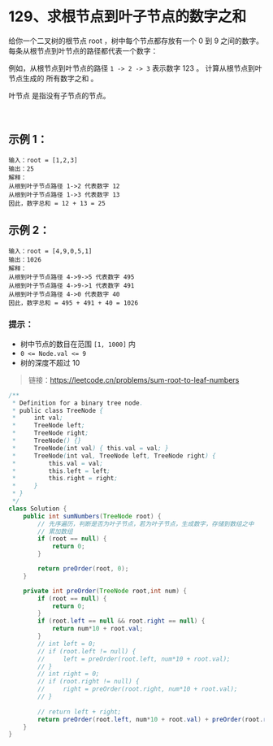 # 129、求根节点到叶子节点的数字之和
给你一个二叉树的根节点 root ，树中每个节点都存放有一个 0 到 9 之间的数字。
每条从根节点到叶节点的路径都代表一个数字：

例如，从根节点到叶节点的路径 `1 -> 2 -> 3` 表示数字 123 。
计算从根节点到叶节点生成的 所有数字之和 。

叶节点 是指没有子节点的节点。

 

## 示例 1：

```
输入：root = [1,2,3]
输出：25
解释：
从根到叶子节点路径 1->2 代表数字 12
从根到叶子节点路径 1->3 代表数字 13
因此，数字总和 = 12 + 13 = 25
```
## 示例 2：

```
输入：root = [4,9,0,5,1]
输出：1026
解释：
从根到叶子节点路径 4->9->5 代表数字 495
从根到叶子节点路径 4->9->1 代表数字 491
从根到叶子节点路径 4->0 代表数字 40
因此，数字总和 = 495 + 491 + 40 = 1026
```

### 提示：

- 树中节点的数目在范围 `[1, 1000]` 内
- `0 <= Node.val <= 9`
- 树的深度不超过 10


> 链接：https://leetcode.cn/problems/sum-root-to-leaf-numbers

```java
/**
 * Definition for a binary tree node.
 * public class TreeNode {
 *     int val;
 *     TreeNode left;
 *     TreeNode right;
 *     TreeNode() {}
 *     TreeNode(int val) { this.val = val; }
 *     TreeNode(int val, TreeNode left, TreeNode right) {
 *         this.val = val;
 *         this.left = left;
 *         this.right = right;
 *     }
 * }
 */
class Solution {
    public int sumNumbers(TreeNode root) {
        // 先序遍历，判断是否为叶子节点，若为叶子节点，生成数字，存储到数组之中
        // 累加数组
        if (root == null) {
            return 0;
        }

        return preOrder(root, 0);
    }

    private int preOrder(TreeNode root,int num) {
        if (root == null) {
            return 0;
        }
        if (root.left == null && root.right == null) {
            return num*10 + root.val;
        }
        // int left = 0;
        // if (root.left != null) {
        //     left = preOrder(root.left, num*10 + root.val);
        // }
        // int right = 0;
        // if (root.right != null) {
        //     right = preOrder(root.right, num*10 + root.val);
        // }
        
        // return left + right;
        return preOrder(root.left, num*10 + root.val) + preOrder(root.right, num*10 + root.val);
    }
}

```
